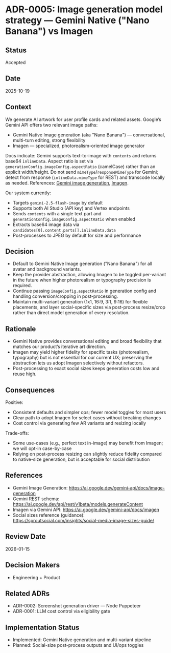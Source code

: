 # ADR-0005: Image generation model strategy — Gemini Native ("Nano Banana") vs Imagen

## Status

Accepted

## Date

2025-10-19

## Context

We generate AI artwork for user profile cards and related assets. Google’s Gemini API offers two
relevant image paths:

- Gemini Native Image generation (aka "Nano Banana") — conversational, multi-turn editing, strong
  flexibility
- Imagen — specialized, photorealism-oriented image generator

Docs indicate: Gemini supports text-to-image with `contents` and returns base64 `inlineData`. Aspect
ratio is set via `generationConfig.imageConfig.aspectRatio` (camelCase) rather than an explicit
width/height. Do not send `mimeType`/`responseMimeType` for Gemini; detect from response
(`inlineData.mimeType` for REST) and transcode locally as needed. References:
[Gemini image generation](https://ai.google.dev/gemini-api/docs/image-generation),
[Imagen](https://ai.google.dev/gemini-api/docs/imagen).

Our system currently:

- Targets `gemini-2.5-flash-image` by default
- Supports both AI Studio (API key) and Vertex endpoints
- Sends `contents` with a single text part and `generationConfig.imageConfig.aspectRatio` when
  enabled
- Extracts base64 image data via `candidates[0].content.parts[].inlineData.data`
- Post-processes to JPEG by default for size and performance

## Decision

- Default to Gemini Native Image generation ("Nano Banana") for all avatar and background variants.
- Keep the provider abstraction, allowing Imagen to be toggled per-variant in the future when higher
  photorealism or typography precision is required.
- Continue passing `imageConfig.aspectRatio` in generation config and handling conversion/cropping
  in post-processing.
- Maintain multi-variant generation (1x1, 16:9, 3:1, 9:16) for flexible placements, and layer
  social-specific sizes via post-process resize/crop rather than direct model generation of every
  resolution.

## Rationale

- Gemini Native provides conversational editing and broad flexibility that matches our product’s
  iterative art direction.
- Imagen may yield higher fidelity for specific tasks (photorealism, typography) but is not
  essential for our current UX; preserving the abstraction lets us adopt Imagen selectively without
  refactors.
- Post-processing to exact social sizes keeps generation costs low and reuse high.

## Consequences

Positive:

- Consistent defaults and simpler ops; fewer model toggles for most users
- Clear path to adopt Imagen for select cases without breaking changes
- Cost control via generating few AR variants and resizing locally

Trade-offs:

- Some use-cases (e.g., perfect text in-image) may benefit from Imagen; we will opt-in case-by-case
- Relying on post-process resizing can slightly reduce fidelity compared to native-size generation,
  but is acceptable for social distribution

## References

- Gemini Image Generation: https://ai.google.dev/gemini-api/docs/image-generation
- Gemini REST schema: https://ai.google.dev/api/rest/v1beta/models.generateContent
- Imagen via Gemini API: https://ai.google.dev/gemini-api/docs/imagen
- Social sizes reference (guidance):
  https://sproutsocial.com/insights/social-media-image-sizes-guide/

## Review Date

2026-01-15

## Decision Makers

- Engineering + Product

## Related ADRs

- ADR-0002: Screenshot generation driver — Node Puppeteer
- ADR-0001: LLM cost control via eligibility gate

## Implementation Status

- Implemented: Gemini Native generation and multi-variant pipeline
- Planned: Social-size post-process outputs and UI/ops toggles

